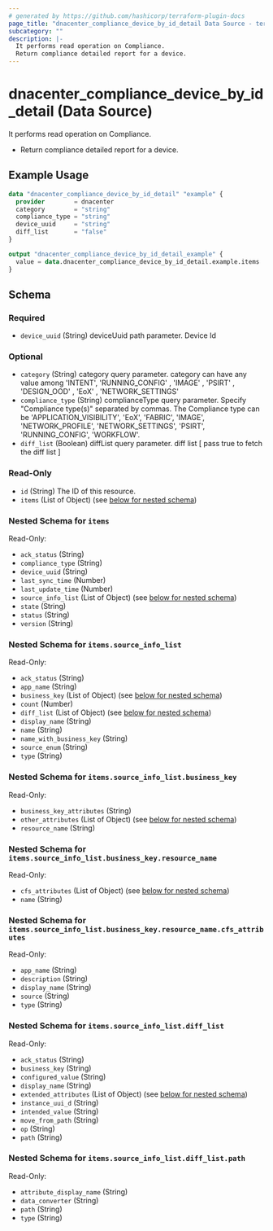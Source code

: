```yaml
---
# generated by https://github.com/hashicorp/terraform-plugin-docs
page_title: "dnacenter_compliance_device_by_id_detail Data Source - terraform-provider-dnacenter"
subcategory: ""
description: |-
  It performs read operation on Compliance.
  Return compliance detailed report for a device.
---
```


# dnacenter_compliance_device_by_id_detail (Data Source)

It performs read operation on Compliance.

- Return compliance detailed report for a device.

## Example Usage

```terraform
data "dnacenter_compliance_device_by_id_detail" "example" {
  provider        = dnacenter
  category        = "string"
  compliance_type = "string"
  device_uuid     = "string"
  diff_list       = "false"
}

output "dnacenter_compliance_device_by_id_detail_example" {
  value = data.dnacenter_compliance_device_by_id_detail.example.items
}
```

<!-- schema generated by tfplugindocs -->
## Schema

### Required

- `device_uuid` (String) deviceUuid path parameter. Device Id

### Optional

- `category` (String) category query parameter. category can have any value among 'INTENT', 'RUNNING_CONFIG' , 'IMAGE' , 'PSIRT' , 'DESIGN_OOD' , 'EoX' , 'NETWORK_SETTINGS'
- `compliance_type` (String) complianceType query parameter. Specify "Compliance type(s)" separated by commas. The Compliance type can be 'APPLICATION_VISIBILITY', 'EoX', 'FABRIC', 'IMAGE', 'NETWORK_PROFILE', 'NETWORK_SETTINGS', 'PSIRT', 'RUNNING_CONFIG', 'WORKFLOW'.
- `diff_list` (Boolean) diffList query parameter. diff list [ pass true to fetch the diff list ]

### Read-Only

- `id` (String) The ID of this resource.
- `items` (List of Object) (see [below for nested schema](#nestedatt--items))

<a id="nestedatt--items"></a>
### Nested Schema for `items`

Read-Only:

- `ack_status` (String)
- `compliance_type` (String)
- `device_uuid` (String)
- `last_sync_time` (Number)
- `last_update_time` (Number)
- `source_info_list` (List of Object) (see [below for nested schema](#nestedobjatt--items--source_info_list))
- `state` (String)
- `status` (String)
- `version` (String)

<a id="nestedobjatt--items--source_info_list"></a>
### Nested Schema for `items.source_info_list`

Read-Only:

- `ack_status` (String)
- `app_name` (String)
- `business_key` (List of Object) (see [below for nested schema](#nestedobjatt--items--source_info_list--business_key))
- `count` (Number)
- `diff_list` (List of Object) (see [below for nested schema](#nestedobjatt--items--source_info_list--diff_list))
- `display_name` (String)
- `name` (String)
- `name_with_business_key` (String)
- `source_enum` (String)
- `type` (String)

<a id="nestedobjatt--items--source_info_list--business_key"></a>
### Nested Schema for `items.source_info_list.business_key`

Read-Only:

- `business_key_attributes` (String)
- `other_attributes` (List of Object) (see [below for nested schema](#nestedobjatt--items--source_info_list--business_key--other_attributes))
- `resource_name` (String)

<a id="nestedobjatt--items--source_info_list--business_key--other_attributes"></a>
### Nested Schema for `items.source_info_list.business_key.resource_name`

Read-Only:

- `cfs_attributes` (List of Object) (see [below for nested schema](#nestedobjatt--items--source_info_list--business_key--resource_name--cfs_attributes))
- `name` (String)

<a id="nestedobjatt--items--source_info_list--business_key--resource_name--cfs_attributes"></a>
### Nested Schema for `items.source_info_list.business_key.resource_name.cfs_attributes`

Read-Only:

- `app_name` (String)
- `description` (String)
- `display_name` (String)
- `source` (String)
- `type` (String)




<a id="nestedobjatt--items--source_info_list--diff_list"></a>
### Nested Schema for `items.source_info_list.diff_list`

Read-Only:

- `ack_status` (String)
- `business_key` (String)
- `configured_value` (String)
- `display_name` (String)
- `extended_attributes` (List of Object) (see [below for nested schema](#nestedobjatt--items--source_info_list--diff_list--extended_attributes))
- `instance_uui_d` (String)
- `intended_value` (String)
- `move_from_path` (String)
- `op` (String)
- `path` (String)

<a id="nestedobjatt--items--source_info_list--diff_list--extended_attributes"></a>
### Nested Schema for `items.source_info_list.diff_list.path`

Read-Only:

- `attribute_display_name` (String)
- `data_converter` (String)
- `path` (String)
- `type` (String)
